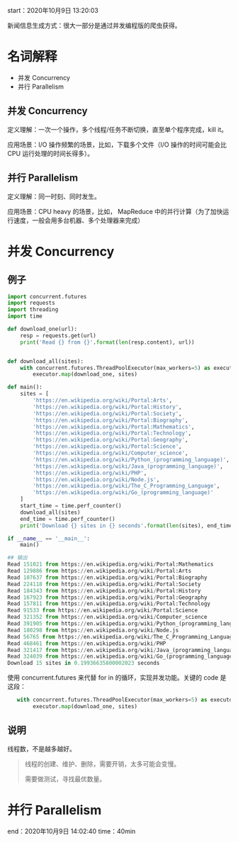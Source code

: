 start：2020年10月9日 13:20:03

新闻信息生成方式：很大一部分是通过并发编程版的爬虫获得。

# 名词解释
* 并发 Concurrency
* 并行 Parallelism
## 并发 Concurrency

定义理解：一次一个操作，多个线程/任务不断切换，直至单个程序完成，kill it。

应用场景：I/O 操作频繁的场景，比如，下载多个文件（I/O 操作的时间可能会比 CPU 运行处理的时间长得多）。

## 并行 Parallelism

定义理解：同一时刻、同时发生。

应用场景：CPU heavy 的场景，比如， MapReduce 中的并行计算（为了加快运行速度，一般会用多台机器、多个处理器来完成）



# 并发 Concurrency
## 例子

```python
import concurrent.futures
import requests
import threading
import time

def download_one(url):
    resp = requests.get(url)
    print('Read {} from {}'.format(len(resp.content), url))


def download_all(sites):
    with concurrent.futures.ThreadPoolExecutor(max_workers=5) as executor:
        executor.map(download_one, sites)

def main():
    sites = [
        'https://en.wikipedia.org/wiki/Portal:Arts',
        'https://en.wikipedia.org/wiki/Portal:History',
        'https://en.wikipedia.org/wiki/Portal:Society',
        'https://en.wikipedia.org/wiki/Portal:Biography',
        'https://en.wikipedia.org/wiki/Portal:Mathematics',
        'https://en.wikipedia.org/wiki/Portal:Technology',
        'https://en.wikipedia.org/wiki/Portal:Geography',
        'https://en.wikipedia.org/wiki/Portal:Science',
        'https://en.wikipedia.org/wiki/Computer_science',
        'https://en.wikipedia.org/wiki/Python_(programming_language)',
        'https://en.wikipedia.org/wiki/Java_(programming_language)',
        'https://en.wikipedia.org/wiki/PHP',
        'https://en.wikipedia.org/wiki/Node.js',
        'https://en.wikipedia.org/wiki/The_C_Programming_Language',
        'https://en.wikipedia.org/wiki/Go_(programming_language)'
    ]
    start_time = time.perf_counter()
    download_all(sites)
    end_time = time.perf_counter()
    print('Download {} sites in {} seconds'.format(len(sites), end_time - start_time))

if __name__ == '__main__':
    main()

## 输出
Read 151021 from https://en.wikipedia.org/wiki/Portal:Mathematics
Read 129886 from https://en.wikipedia.org/wiki/Portal:Arts
Read 107637 from https://en.wikipedia.org/wiki/Portal:Biography
Read 224118 from https://en.wikipedia.org/wiki/Portal:Society
Read 184343 from https://en.wikipedia.org/wiki/Portal:History
Read 167923 from https://en.wikipedia.org/wiki/Portal:Geography
Read 157811 from https://en.wikipedia.org/wiki/Portal:Technology
Read 91533 from https://en.wikipedia.org/wiki/Portal:Science
Read 321352 from https://en.wikipedia.org/wiki/Computer_science
Read 391905 from https://en.wikipedia.org/wiki/Python_(programming_language)
Read 180298 from https://en.wikipedia.org/wiki/Node.js
Read 56765 from https://en.wikipedia.org/wiki/The_C_Programming_Language
Read 468461 from https://en.wikipedia.org/wiki/PHP
Read 321417 from https://en.wikipedia.org/wiki/Java_(programming_language)
Read 324039 from https://en.wikipedia.org/wiki/Go_(programming_language)
Download 15 sites in 0.19936635800002023 seconds
```

使用 concurrent.futures 来代替 for in 的循环，实现并发功能。关键的 code 是这段：

```python
   with concurrent.futures.ThreadPoolExecutor(max_workers=5) as executor:
        executor.map(download_one, sites)
```

## 说明

线程数，不是越多越好。

> 线程的创建、维护、删除，需要开销，太多可能会变慢。
>
> 需要做测试，寻找最优数量。







# 并行 Parallelism



end：2020年10月9日 14:02:40
time：40min

